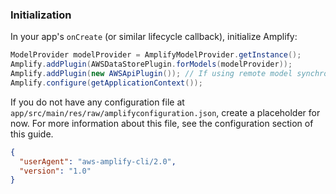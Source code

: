 ### Initialization

In your app's `onCreate` (or similar lifecycle callback), initialize Amplify:

```java
ModelProvider modelProvider = AmplifyModelProvider.getInstance();
Amplify.addPlugin(AWSDataStorePlugin.forModels(modelProvider));
Amplify.addPlugin(new AWSApiPlugin()); // If using remote model synchronization
Amplify.configure(getApplicationContext());
```

If you do not have any configuration file at `app/src/main/res/raw/amplifyconfiguration.json`, create a placeholder for now. For more information about this file, see the configuration section of this guide.

```json
{
  "userAgent": "aws-amplify-cli/2.0",
  "version": "1.0"
}
```